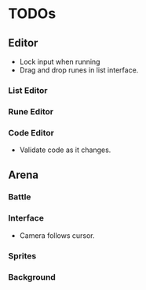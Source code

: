 # TODOs

## Editor

- Lock input when running
- Drag and drop runes in list interface.

### List Editor

### Rune Editor

### Code Editor

- Validate code as it changes.

## Arena

### Battle

### Interface

- Camera follows cursor.

### Sprites

### Background
